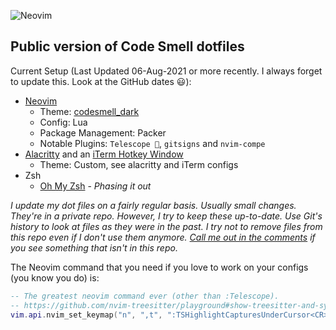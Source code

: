 ![Neovim](https://img.shields.io/badge/editor-Neovim-green?logo=neovim&style=plastic)
## Public version of Code Smell dotfiles
Current Setup (Last Updated 06-Aug-2021 or more recently. I always forget to update this. Look at the GitHub dates 😃): 
- [Neovim](https://neovim.io/)
	- Theme: [codesmell_dark](https://github.com/whatsthatsmell/codesmell_dark.vim)
	- Config: Lua
	- Package Management: Packer
	- Notable Plugins: `Telescope 🔭`, `gitsigns` and `nvim-compe`
- [Alacritty](https://github.com/alacritty/alacritty) and an [iTerm Hotkey Window](https://www.iterm2.com/)
    - Theme: Custom, see alacritty and iTerm configs
- Zsh  
    - [Oh My Zsh](https://ohmyz.sh/) - _Phasing it out_

_I update my dot files on a fairly regular basis. Usually small changes. They're in a private repo. However, I try to keep these up-to-date. Use Git's history to look at files as they were in the past. I try not to remove files from this repo even if I don't use them anymore. [Call me out in the comments](https://www.youtube.com/c/CodeSmell) if you see something that isn't in this repo._

The Neovim command that you need if you love to work on your configs (you know you do) is:
```lua
-- The greatest neovim command ever (other than :Telescope).
-- https://github.com/nvim-treesitter/playground#show-treesitter-and-syntax-highlight-groups-under-the-cursor
vim.api.nvim_set_keymap("n", ",t", ":TSHighlightCapturesUnderCursor<CR>", { noremap = true, silent = true })
```
